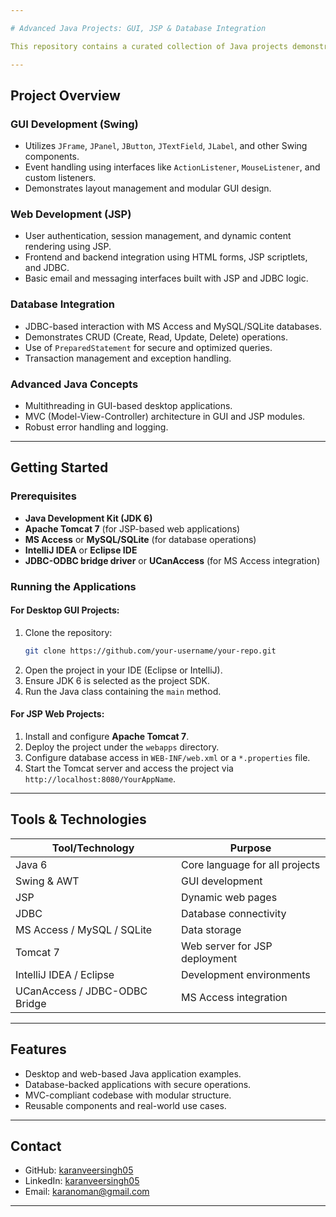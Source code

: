 ```yaml
---

# Advanced Java Projects: GUI, JSP & Database Integration

This repository contains a curated collection of Java projects demonstrating advanced concepts in **GUI development using Swing**, **web development with JSP**, and **database integration using JDBC**. These projects serve as practical examples of building both desktop and web-based Java applications.

---
```


## Project Overview

### GUI Development (Swing)
- Utilizes `JFrame`, `JPanel`, `JButton`, `JTextField`, `JLabel`, and other Swing components.
- Event handling using interfaces like `ActionListener`, `MouseListener`, and custom listeners.
- Demonstrates layout management and modular GUI design.

### Web Development (JSP)
- User authentication, session management, and dynamic content rendering using JSP.
- Frontend and backend integration using HTML forms, JSP scriptlets, and JDBC.
- Basic email and messaging interfaces built with JSP and JDBC logic.

### Database Integration
- JDBC-based interaction with MS Access and MySQL/SQLite databases.
- Demonstrates CRUD (Create, Read, Update, Delete) operations.
- Use of `PreparedStatement` for secure and optimized queries.
- Transaction management and exception handling.

### Advanced Java Concepts
- Multithreading in GUI-based desktop applications.
- MVC (Model-View-Controller) architecture in GUI and JSP modules.
- Robust error handling and logging.

---

## Getting Started

### Prerequisites
- **Java Development Kit (JDK 6)**
- **Apache Tomcat 7** (for JSP-based web applications)
- **MS Access** or **MySQL/SQLite** (for database operations)
- **IntelliJ IDEA** or **Eclipse IDE**
- **JDBC-ODBC bridge driver** or **UCanAccess** (for MS Access integration)

### Running the Applications

#### For Desktop GUI Projects:
1. Clone the repository:
   ```bash
   git clone https://github.com/your-username/your-repo.git
   ```
2. Open the project in your IDE (Eclipse or IntelliJ).
3. Ensure JDK 6 is selected as the project SDK.
4. Run the Java class containing the `main` method.

#### For JSP Web Projects:
1. Install and configure **Apache Tomcat 7**.
2. Deploy the project under the `webapps` directory.
3. Configure database access in `WEB-INF/web.xml` or a `*.properties` file.
4. Start the Tomcat server and access the project via `http://localhost:8080/YourAppName`.

---

## Tools & Technologies

| Tool/Technology | Purpose |
|-----------------|---------|
| Java 6           | Core language for all projects |
| Swing & AWT      | GUI development |
| JSP              | Dynamic web pages |
| JDBC             | Database connectivity |
| MS Access / MySQL / SQLite | Data storage |
| Tomcat 7         | Web server for JSP deployment |
| IntelliJ IDEA / Eclipse | Development environments |
| UCanAccess / JDBC-ODBC Bridge | MS Access integration |

---

## Features

- Desktop and web-based Java application examples.
- Database-backed applications with secure operations.
- MVC-compliant codebase with modular structure.
- Reusable components and real-world use cases.

---

## Contact

- GitHub: [karanveersingh05](https://github.com/karanveersingh05)
- LinkedIn: [karanveersingh05](https://linkedin.com/in/karanveersingh05)
- Email: [karanoman@gmail.com](mailto:karanoman@gmail.com)

---
